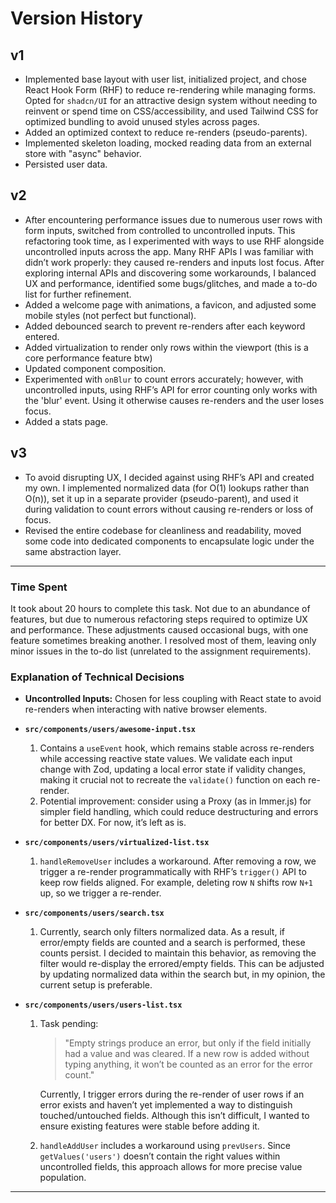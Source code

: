# Version History

## v1

- Implemented base layout with user list, initialized project, and chose React Hook Form (RHF) to reduce re-rendering while managing forms. Opted for `shadcn/UI` for an attractive design system without needing to reinvent or spend time on CSS/accessibility, and used Tailwind CSS for optimized bundling to avoid unused styles across pages.
- Added an optimized context to reduce re-renders (pseudo-parents).
- Implemented skeleton loading, mocked reading data from an external store with "async" behavior.
- Persisted user data.

## v2

- After encountering performance issues due to numerous user rows with form inputs, switched from controlled to uncontrolled inputs. This refactoring took time, as I experimented with ways to use RHF alongside uncontrolled inputs across the app. Many RHF APIs I was familiar with didn’t work properly: they caused re-renders and inputs lost focus. After exploring internal APIs and discovering some workarounds, I balanced UX and performance, identified some bugs/glitches, and made a to-do list for further refinement.
- Added a welcome page with animations, a favicon, and adjusted some mobile styles (not perfect but functional).
- Added debounced search to prevent re-renders after each keyword entered.
- Added virtualization to render only rows within the viewport (this is a core performance feature btw)
- Updated component composition.
- Experimented with `onBlur` to count errors accurately; however, with uncontrolled inputs, using RHF’s API for error counting only works with the 'blur' event. Using it otherwise causes re-renders and the user loses focus.
- Added a stats page.

## v3

- To avoid disrupting UX, I decided against using RHF’s API and created my own. I implemented normalized data (for O(1) lookups rather than O(n)), set it up in a separate provider (pseudo-parent), and used it during validation to count errors without causing re-renders or loss of focus.
- Revised the entire codebase for cleanliness and readability, moved some code into dedicated components to encapsulate logic under the same abstraction layer.

---

### Time Spent

It took about 20 hours to complete this task. Not due to an abundance of features, but due to numerous refactoring steps required to optimize UX and performance. These adjustments caused occasional bugs, with one feature sometimes breaking another. I resolved most of them, leaving only minor issues in the to-do list (unrelated to the assignment requirements).

### Explanation of Technical Decisions

- **Uncontrolled Inputs:** Chosen for less coupling with React state to avoid re-renders when interacting with native browser elements.
- **`src/components/users/awesome-input.tsx`**

  1. Contains a `useEvent` hook, which remains stable across re-renders while accessing reactive state values. We validate each input change with Zod, updating a local error state if validity changes, making it crucial not to recreate the `validate()` function on each re-render.
  2. Potential improvement: consider using a Proxy (as in Immer.js) for simpler field handling, which could reduce destructuring and errors for better DX. For now, it’s left as is.

- **`src/components/users/virtualized-list.tsx`**

  1. `handleRemoveUser` includes a workaround. After removing a row, we trigger a re-render programmatically with RHF’s `trigger()` API to keep row fields aligned. For example, deleting row `N` shifts row `N+1` up, so we trigger a re-render.

- **`src/components/users/search.tsx`**

  1. Currently, search only filters normalized data. As a result, if error/empty fields are counted and a search is performed, these counts persist. I decided to maintain this behavior, as removing the filter would re-display the errored/empty fields. This can be adjusted by updating normalized data within the search but, in my opinion, the current setup is preferable.

- **`src/components/users/users-list.tsx`**

  1. Task pending:

     > "Empty strings produce an error, but only if the field initially had a value and was cleared. If a new row is added without typing anything, it won’t be counted as an error for the error count."

     Currently, I trigger errors during the re-render of user rows if an error exists and haven’t yet implemented a way to distinguish touched/untouched fields. Although this isn’t difficult, I wanted to ensure existing features were stable before adding it.

  2. `handleAddUser` includes a workaround using `prevUsers`. Since `getValues('users')` doesn’t contain the right values within uncontrolled fields, this approach allows for more precise value population.

---
